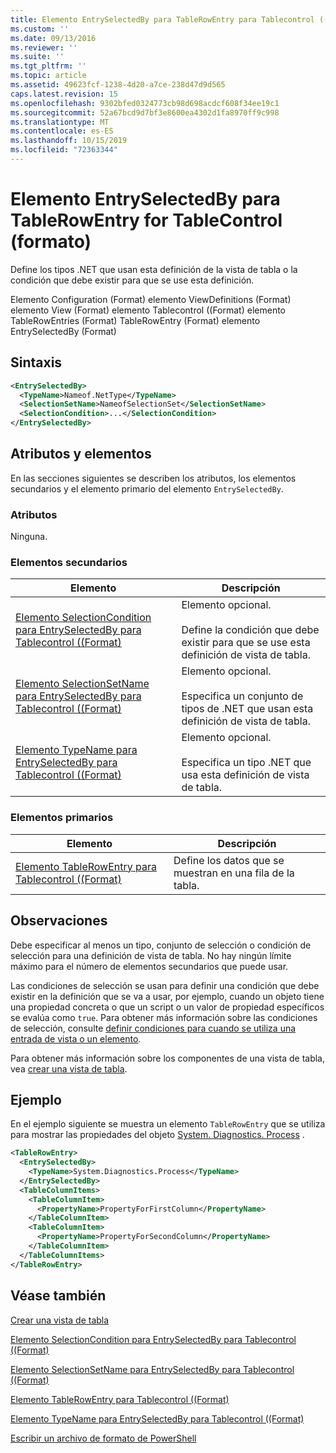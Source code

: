 ```yaml
---
title: Elemento EntrySelectedBy para TableRowEntry para Tablecontrol ((Format) | Microsoft Docs
ms.custom: ''
ms.date: 09/13/2016
ms.reviewer: ''
ms.suite: ''
ms.tgt_pltfrm: ''
ms.topic: article
ms.assetid: 49623fcf-1238-4d20-a7ce-238d47d9d565
caps.latest.revision: 15
ms.openlocfilehash: 9302bfed0324773cb98d698acdcf608f34ee19c1
ms.sourcegitcommit: 52a67bcd9d7bf3e8600ea4302d1fa8970ff9c998
ms.translationtype: MT
ms.contentlocale: es-ES
ms.lasthandoff: 10/15/2019
ms.locfileid: "72363344"
---
```

# <a name="entryselectedby-element-for-tablerowentry--for-tablecontrol-format"></a>Elemento EntrySelectedBy para TableRowEntry for TableControl (formato)

Define los tipos .NET que usan esta definición de la vista de tabla o la condición que debe existir para que se use esta definición.

Elemento Configuration (Format) elemento ViewDefinitions (Format) elemento View (Format) elemento Tablecontrol ((Format) elemento TableRowEntries (Format) TableRowEntry (Format) elemento EntrySelectedBy (Format)

## <a name="syntax"></a>Sintaxis

```xml
<EntrySelectedBy>
  <TypeName>Nameof.NetType</TypeName>
  <SelectionSetName>NameofSelectionSet</SelectionSetName>
  <SelectionCondition>...</SelectionCondition>
</EntrySelectedBy>
```

## <a name="attributes-and-elements"></a>Atributos y elementos

En las secciones siguientes se describen los atributos, los elementos secundarios y el elemento primario del elemento `EntrySelectedBy`.

### <a name="attributes"></a>Atributos

Ninguna.

### <a name="child-elements"></a>Elementos secundarios

|Elemento|Descripción|
|-------------|-----------------|
|[Elemento SelectionCondition para EntrySelectedBy para Tablecontrol ((Format)](./selectioncondition-element-for-entryselectedby-for-tablecontrol-format.md)|Elemento opcional.<br /><br /> Define la condición que debe existir para que se use esta definición de vista de tabla.|
|[Elemento SelectionSetName para EntrySelectedBy para Tablecontrol ((Format)](./selectionsetname-element-for-entryselectedby-for-tablecontrol-format.md)|Elemento opcional.<br /><br /> Especifica un conjunto de tipos de .NET que usan esta definición de vista de tabla.|
|[Elemento TypeName para EntrySelectedBy para Tablecontrol ((Format)](./typename-element-for-entryselectedby-for-tablecontrol-format.md)|Elemento opcional.<br /><br /> Especifica un tipo .NET que usa esta definición de vista de tabla.|

### <a name="parent-elements"></a>Elementos primarios

|Elemento|Descripción|
|-------------|-----------------|
|[Elemento TableRowEntry para Tablecontrol ((Format)](./tablerowentry-element-for-tablerowentries-for-tablecontrol-format.md)|Define los datos que se muestran en una fila de la tabla.|

## <a name="remarks"></a>Observaciones

Debe especificar al menos un tipo, conjunto de selección o condición de selección para una definición de vista de tabla. No hay ningún límite máximo para el número de elementos secundarios que puede usar.

Las condiciones de selección se usan para definir una condición que debe existir en la definición que se va a usar, por ejemplo, cuando un objeto tiene una propiedad concreta o que un script o un valor de propiedad específicos se evalúa como `true`. Para obtener más información sobre las condiciones de selección, consulte [definir condiciones para cuando se utiliza una entrada de vista o un elemento](./defining-conditions-for-displaying-data.md).

Para obtener más información sobre los componentes de una vista de tabla, vea [crear una vista de tabla](./creating-a-table-view.md).

## <a name="example"></a>Ejemplo

En el ejemplo siguiente se muestra un elemento `TableRowEntry` que se utiliza para mostrar las propiedades del objeto [System. Diagnostics. Process](/dotnet/api/System.Diagnostics.Process) .

```xml
<TableRowEntry>
  <EntrySelectedBy>
    <TypeName>System.Diagnostics.Process</TypeName>
  </EntrySelectedBy>
  <TableColumnItems>
    <TableColumnItem>
      <PropertyName>PropertyForFirstColumn</PropertyName>
    </TableColumnItem>
    <TableColumnItem>
      <PropertyName>PropertyForSecondColumn</PropertyName>
    </TableColumnItem>
  </TableColumnItems>
</TableRowEntry>
```

## <a name="see-also"></a>Véase también

[Crear una vista de tabla](./creating-a-table-view.md)

[Elemento SelectionCondition para EntrySelectedBy para Tablecontrol ((Format)](./selectioncondition-element-for-entryselectedby-for-tablecontrol-format.md)

[Elemento SelectionSetName para EntrySelectedBy para Tablecontrol ((Format)](./selectionsetname-element-for-entryselectedby-for-tablecontrol-format.md)

[Elemento TableRowEntry para Tablecontrol ((Format)](./tablerowentry-element-for-tablerowentries-for-tablecontrol-format.md)

[Elemento TypeName para EntrySelectedBy para Tablecontrol ((Format)](./typename-element-for-entryselectedby-for-tablecontrol-format.md)

[Escribir un archivo de formato de PowerShell](./writing-a-powershell-formatting-file.md)
